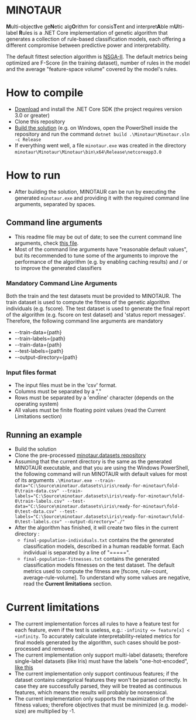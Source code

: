 # MINOTAUR
 
**M**ulti-object**I**ve ge**N**etic alg**O**rithm for consis**T**ent and  interpret**A**ble m**U**lti-label **R**ules is a .NET Core implementation of genetic algorithm that generates a collection of rule-based classification models, each offering a different compromise between predictive power and interpretability.

The default fittest selection algorithm is [NSGA-II](http://www.dmi.unict.it/mpavone/nc-cs/materiale/NSGA-II.pdf).
The default metrics being optimized are F-Score (in the training dataset), number of rules in the model and the average "feature-space volume" covered by the model's rules.


# How to compile
 - [Download](https://dotnet.microsoft.com/download/dotnet-core/3.0) and install the .NET Core SDK (the project requires version 3.0 or greater)
 - Clone this repository
 - [Build the solution](https://docs.microsoft.com/en-us/dotnet/core/tools/dotnet-build) (e.g. on Windows, open the PowerShell inside the repository and run the command `dotnet build .\Minotaur\Minotaur.sln -c Release`
 - If everything went well, a file `minotaur.exe` was created in the directory `minotaur\Minotaur\Minotaur\bin\x64\Release\netcoreapp3.0`

# How to run
- After building the solution, MINOTAUR can be run by executing the generated `minotaur.exe` and providing it with the required command line arguments, separated by spaces.

## Command line arguments
- This readme file may be out of date; to see the current command line arguments, check [this file](https://github.com/Mirandatz/minotaur/blob/master/Minotaur/Minotaur/ProgramSettings.cs).
- Most of the command line arguments have "reasonable default values", but its recommended to tune some of the arguments to improve the performance of the algorithm (e.g. by enabling caching results) and / or to improve the generated classifiers

### Mandatory Command Line Arguments
Both the train and the test datasets must be provided to MINOTAUR.
The train dataset is used to compute the fitness of the genetic algorithm individuals (e.g. fscore).
The test dataset is used to generate the final report of the algorithm (e.g. fscore on test dataset) and
'status report messages'.
Therefore, the following command line arguments are mandatory
- \-\-train-data={path}
- \-\-train-labels={path}
- \-\-train-data={path}
- \-\-test-labels={path}
- \-\-output-directory={path}

### Input files format
- The input files must be in the 'csv' format.
- Columns must be separated by a ","
- Rows must be separated by a 'endline' character (depends on the operating system)
- All values must be finite floating point values (read the Current Limitations section)

## Running an example
- Build the solution
- Clone the pre-processed [minotaur.datasets repository](https://github.com/Mirandatz/minotaur.datasets) 
- Assuming that the current directory is the same as the generated MINOTAUR executable, and that you are using the Windows PowerShell,  the following command will run MINOTAUR with default values for most of its arguments 
`.\Minotaur.exe --train-data="C:\Source\minotaur.datasets\iris\ready-for-minotaur\fold-0\train-data.csv" --train-labels="C:\Source\minotaur.datasets\iris\ready-for-minotaur\fold-0\train-labels.csv" --test-data="C:\Source\minotaur.datasets\iris\ready-for-minotaur\fold-0\test-data.csv" --test-labels="C:\Source\minotaur.datasets\iris\ready-for-minotaur\fold-0\test-labels.csv" --output-directory="./"`
- After the algorithm has finished, it will create two files in the current directory :
  - `final-population-individuals.txt`  contains the the generated classification models, described in a human readable format. Each individual is separated by a line of "=====".
  - `final-population-fitnesses.txt` contains the generated classification models fitnesses on the test dataset. The default metrics used to compute the fitness are [fscore, rule-count, average-rule-volume]. To understand why some values are negative, read the **Current limitations** section.


# Current limitations
- The current implementation forces all rules to have a feature test for each feature, even if the test is useless, e.g.: `-infinity <= feature[x] < +infinity`. To accurately calculate interpretability-related metrics for final models generated by the algorithm, such cases should be post-processed and removed.
- The current implementation only support multi-label datasets; therefore single-label datasets (like Iris) must have the labels "one-hot-encoded", [like this](https://github.com/Mirandatz/minotaur.datasets/tree/master/iris/ready-for-minotaur/fold-0)
- The current implementation only support continuous features; if the dataset contains categorical features they won't be parsed correctly. In case they are successfully parsed, they will be treated as continuous features, which means the results will probably be nonsensical.
- The current implementation only supports the maximization of the fitness values; therefore objectives that must be minimized (e.g. model-size) are multiplied by -1. 